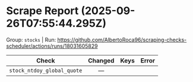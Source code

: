 # Scrape Report (2025-09-26T07:55:44.295Z)

Group: `stocks`  |  Run: https://github.com/AlbertoRoca96/scraping-checks-scheduler/actions/runs/18031605829

| Check | Changed | Keys | Error |
|---|:---:|:--|:--|
| `stock_ntdoy_global_quote` | — |  |  |
